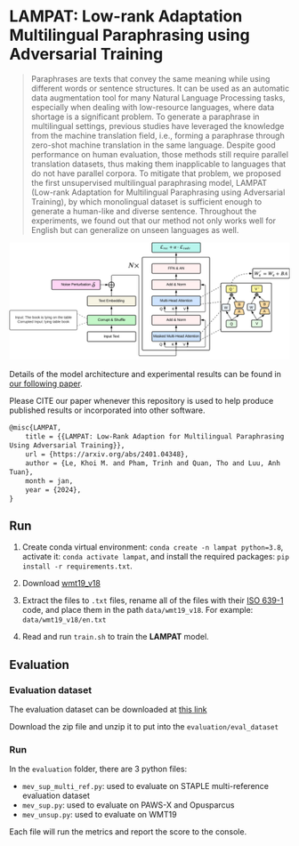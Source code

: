 # LAMPAT: Low-rank Adaptation Multilingual Paraphrasing using Adversarial Training

> Paraphrases are texts that convey the same meaning while using different words or sentence structures. It can be used as an automatic data augmentation tool for many Natural Language Processing tasks, especially when dealing with low-resource languages, where data shortage is a significant problem. To generate a paraphrase in multilingual settings, previous studies have leveraged the knowledge from the machine translation field, i.e., forming a paraphrase through zero-shot machine translation in the same language. Despite good performance on human evaluation, those methods still require parallel translation datasets, thus making them inapplicable to languages that do not have parallel corpora. To mitigate that problem, we proposed the first unsupervised multilingual paraphrasing model, LAMPAT (Low-rank Adaptation for Multilingual Paraphrasing using Adversarial Training), by which monolingual dataset is sufficient enough to generate a human-like and diverse sentence. Throughout the experiments, we found out that our method not only works well for English but can generalize on unseen languages as well.

![Detail architecture of LAMPAT](image/detail.png)

Details of the model architecture and experimental results can be found in [our following paper](https://arxiv.org/abs/2401.04348).

Please CITE our paper whenever this repository is used to help produce published results or incorporated into other software.


    @misc{LAMPAT,
        title = {{LAMPAT: Low-Rank Adaption for Multilingual Paraphrasing Using Adversarial Training}},
        url = {https://arxiv.org/abs/2401.04348},
        author = {Le, Khoi M. and Pham, Trinh and Quan, Tho and Luu, Anh Tuan},
        month = jan,
        year = {2024},
    }


## Run
1. Create conda virtual environment: `conda create -n lampat python=3.8`, activate it: `conda activate lampat`, and install the required packages: `pip install -r requirements.txt`.

2. Download [wmt19_v18](https://data.statmt.org/news-commentary/v18/)

3. Extract the files to `.txt` files, rename all of the files with their [ISO 639-1](https://en.wikipedia.org/wiki/List_of_ISO_639-1_codes) code, and place them in the path `data/wmt19_v18`. For example: `data/wmt19_v18/en.txt`

4. Read and run `train.sh` to train the **LAMPAT** model.

## Evaluation

### Evaluation dataset

The evaluation dataset can be downloaded at [this link](https://hcmuteduvn-my.sharepoint.com/:f:/g/personal/khoi_le_pi2001_hcmut_edu_vn/EoMfM-T_NNJDmGlv8qBKS4oBINUMdaMF9mDncpNsmtNezw?e=uX4Ab6)

Download the zip file and unzip it to put into the `evaluation/eval_dataset`

### Run

In the `evaluation` folder, there are 3 python files:

- `mev_sup_multi_ref.py`: used to evaluate on STAPLE multi-reference evaluation dataset
- `mev_sup.py`: used to evaluate on PAWS-X and Opusparcus
- `mev_unsup.py`: used to evaluate on WMT19

Each file will run the metrics and report the score to the console.
